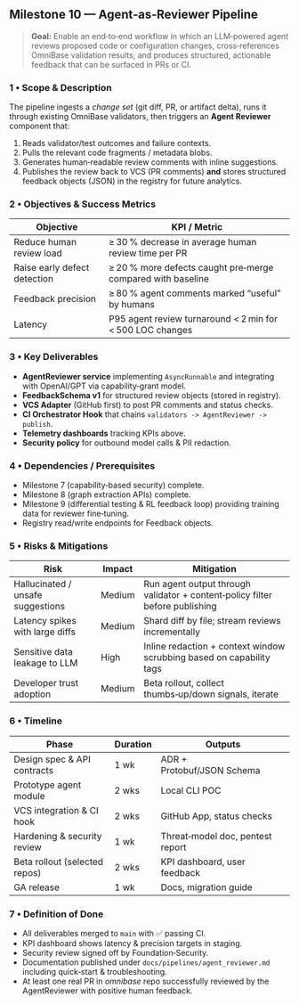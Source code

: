 ## Milestone 10 — Agent‑as‑Reviewer Pipeline

> **Goal:** Enable an end‑to‑end workflow in which an LLM‑powered agent reviews proposed code or configuration changes, cross‑references OmniBase validation results, and produces structured, actionable feedback that can be surfaced in PRs or CI.

### 1 • Scope & Description

The pipeline ingests a *change set* (git diff, PR, or artifact delta), runs it through existing OmniBase validators, then triggers an **Agent Reviewer** component that:

1. Reads validator/test outcomes and failure contexts.
2. Pulls the relevant code fragments / metadata blobs.
3. Generates human‑readable review comments with inline suggestions.
4. Publishes the review back to VCS (PR comments) **and** stores structured feedback objects (JSON) in the registry for future analytics.

### 2 • Objectives & Success Metrics

| Objective                    | KPI / Metric                                                |
| ---------------------------- | ----------------------------------------------------------- |
| Reduce human review load     | ≥ 30 % decrease in average human review time per PR         |
| Raise early defect detection | ≥ 20 % more defects caught pre‑merge compared with baseline |
| Feedback precision           | ≥ 80 % agent comments marked “useful” by humans             |
| Latency                      | P95 agent review turnaround < 2 min for < 500 LOC changes   |

### 3 • Key Deliverables

* **AgentReviewer service** implementing `AsyncRunnable` and integrating with OpenAI/GPT via capability‑grant model.
* **FeedbackSchema v1** for structured review objects (stored in registry).
* **VCS Adapter** (GitHub first) to post PR comments and status checks.
* **CI Orchestrator Hook** that chains `validators -> AgentReviewer -> publish`.
* **Telemetry dashboards** tracking KPIs above.
* **Security policy** for outbound model calls & PII redaction.

### 4 • Dependencies / Prerequisites

* Milestone 7 (capability‑based security) complete.
* Milestone 8 (graph extraction APIs) complete.
* Milestone 9 (differential testing & RL feedback loop) providing training data for reviewer fine‑tuning.
* Registry read/write endpoints for Feedback objects.

### 5 • Risks & Mitigations

| Risk                              | Impact | Mitigation                                                                   |
| --------------------------------- | ------ | ---------------------------------------------------------------------------- |
| Hallucinated / unsafe suggestions | Medium | Run agent output through validator + content‑policy filter before publishing |
| Latency spikes with large diffs   | Medium | Shard diff by file; stream reviews incrementally                             |
| Sensitive data leakage to LLM     | High   | Inline redaction + context window scrubbing based on capability tags         |
| Developer trust adoption          | Medium | Beta rollout, collect thumbs‑up/down signals, iterate                        |

### 6 • Timeline

| Phase                         | Duration | Outputs                          |
| ----------------------------- | -------- | -------------------------------- |
| Design spec & API contracts   | 1 wk     | ADR + Protobuf/JSON Schema       |
| Prototype agent module        | 2 wks    | Local CLI POC                    |
| VCS integration & CI hook     | 2 wks    | GitHub App, status checks        |
| Hardening & security review   | 1 wk     | Threat‑model doc, pentest report |
| Beta rollout (selected repos) | 2 wks    | KPI dashboard, user feedback     |
| GA release                    | 1 wk     | Docs, migration guide            |

### 7 • Definition of Done

* All deliverables merged to `main` with ✅ passing CI.
* KPI dashboard shows latency & precision targets in staging.
* Security review signed off by Foundation‑Security.
* Documentation published under `docs/pipelines/agent_reviewer.md` including quick‑start & troubleshooting.
* At least one real PR in *omnibase* repo successfully reviewed by the AgentReviewer with positive human feedback.
